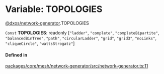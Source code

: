 # Variable: TOPOLOGIES

[@dxos/network-generator](../modules/dxos_network_generator.md).TOPOLOGIES

 `Const` **TOPOLOGIES**: readonly [``"ladder"``, ``"complete"``, ``"completeBipartite"``, ``"balancedBinTree"``, ``"path"``, ``"circularLadder"``, ``"grid"``, ``"grid3"``, ``"noLinks"``, ``"cliqueCircle"``, ``"wattsStrogatz"``]

#### Defined in

[packages/core/mesh/network-generator/src/network-generator.ts:11](https://github.com/dxos/dxos/blob/main/packages/core/mesh/network-generator/src/network-generator.ts#L11)
